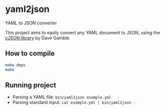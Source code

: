 # yaml2json
YAML to JSON converter

This project aims to easily convert any YAML document to JSON, using the [cJSON library](https://github.com/DaveGamble/cJSON) by Dave Gamble.

## How to compile

```sh
make deps
make
```

## Running project

- Parsing a YAML file: `bin/yaml2json example.yml`
- Parsing standard input: `cat example.yml | bin/yaml2json -`
